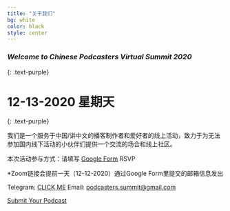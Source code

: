 ```yaml
---
title: "关于我们"
bg: white
color: black
style: center
---
```


### *Welcome to Chinese Podcasters Virtual Summit 2020*
{: .text-purple}

<span class="fa-stack subtlecircle" style="font-size:100px; background:rgba(255,166,0,0.1)">
  <i class="fa fa-circle fa-stack-2x text-white"></i>
  <i class="fa fa-microphone fa-stack-1x text-orange"></i>
</span>

# 12-13-2020 星期天
{: .text-purple}

我们是一个服务于中国/讲中文的播客制作者和爱好者的线上活动，致力于为无法参加国内线下活动的小伙伴们提供一个交流的场合和线上社区。

本次活动参与方式：请填写 <a href="https://forms.gle/FGhAPLVsuz5M9HZZ6" target="_blank">Google Form</a> RSVP

*Zoom链接会提前一天（12-12-2020）通过Google Form里提交的邮箱信息发出

Telegram: <a href="https://t.me/joinchat/J_g6IEiD9cx11KCJxZkwzg" target="_blank">CLICK ME</a>
Email: <a href="mailto:podcasters.summit@gmail.com">podcasters.summit@gmail.com</a>

<span id="forkongithub">
<a href="https://forms.gle/FGhAPLVsuz5M9HZZ6" class="bg-blue">
      Submit Your Podcast
</a>
</span>
